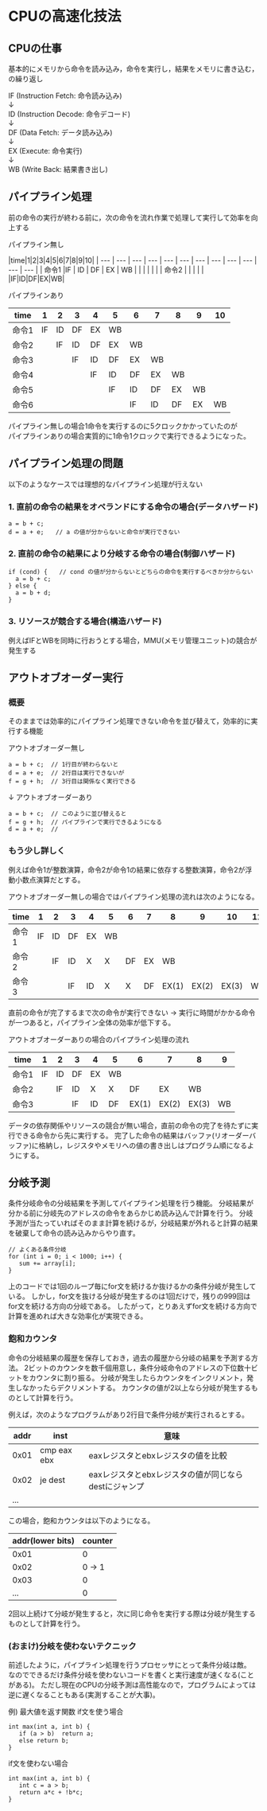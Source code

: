 # CPUの高速化技法

## CPUの仕事

基本的にメモリから命令を読み込み，命令を実行し，結果をメモリに書き込む，の繰り返し

IF (Instruction Fetch: 命令読み込み)  
↓  
ID (Instruction Decode: 命令デコード)  
↓  
DF (Data Fetch: データ読み込み)  
↓  
EX (Execute: 命令実行)  
↓  
WB (Write Back: 結果書き出し)  

## パイプライン処理

前の命令の実行が終わる前に，次の命令を流れ作業で処理して実行して効率を向上する  

パイプライン無し

|time|1|2|3|4|5|6|7|8|9|10|
| --- | --- | --- | --- | --- | --- | --- | --- | --- | --- | --- | --- |
| 命令1 |IF  | ID | DF | EX | WB | | | | | |
| 命令2 |  |  |  |  |  |IF|ID|DF|EX|WB|

パイプラインあり

|time|1|2|3|4|5|6|7|8|9|10|
| --- | --- | --- | --- | --- | --- | --- | --- | --- | --- | --- |
| 命令1 |IF  |ID  |DF  |EX  |WB  |  |  |  |  |  |
| 命令2 |  |IF  |ID  |DF  |EX  |WB  |  |  |  |  |
| 命令3 |  |  |IF  |ID  |DF  |EX  |WB  |  |  |  |
| 命令4 |  |  |  |IF  |ID  |DF  |EX  |WB  |  |  |
| 命令5 |  |  |  |  |IF  |ID  |DF  |EX  |WB  |  |
| 命令6 |  |  |  |  |  |IF  |ID  |DF  |EX  |WB  |

パイプライン無しの場合1命令を実行するのに5クロックかかっていたのが  
パイプラインありの場合実質的に1命令1クロックで実行できるようになった。

## パイプライン処理の問題

以下のようなケースでは理想的なパイプライン処理が行えない  

### 1. 直前の命令の結果をオペランドにする命令の場合(データハザード)  
```
a = b + c;  
d = a + e;　　// a の値が分からないと命令が実行できない
```
### 2. 直前の命令の結果により分岐する命令の場合(制御ハザード)  
```
if (cond) {　　// cond の値が分からないとどちらの命令を実行するべきか分からない  
  a = b + c;  
} else {  
  a = b + d;  
}  
```
### 3. リソースが競合する場合(構造ハザード)
例えばIFとWBを同時に行おうとする場合，MMU(メモリ管理ユニット)の競合が発生する

## アウトオブオーダー実行

### 概要

そのままでは効率的にパイプライン処理できない命令を並び替えて，効率的に実行する機能  

アウトオブオーダー無し
```
a = b + c;  // 1行目が終わらないと
d = a + e;  // 2行目は実行できないが
f = g + h;  // 3行目は関係なく実行できる
```
↓
アウトオブオーダーあり
```
a = b + c;  // このように並び替えると
f = g + h;  // パイプラインで実行できるようになる
d = a + e;  // 
```
### もう少し詳しく
例えば命令1が整数演算，命令2が命令1の結果に依存する整数演算，命令2が浮動小数点演算だとする。

アウトオブオーダー無しの場合ではパイプライン処理の流れは次のようになる。

|time|1|2|3|4|5|6|7|8|9|10|11|
| --- | --- | --- | --- | --- | --- | --- | --- | --- | --- | --- | --- |
| 命令1 |IF  |ID  |DF  |EX  |WB  |  |  |  |  |  |  |
| 命令2 |  |IF  |ID  |X  |X  |DF  |EX  |WB  |  |  |  |
| 命令3 |  |  |IF  |ID  |X |X |DF  |EX(1) |EX(2) | EX(3) |WB   | 

直前の命令が完了するまで次の命令が実行できない → 実行に時間がかかる命令が一つあると，パイプライン全体の効率が低下する。

アウトオブオーダーありの場合のパイプライン処理の流れ

|time|1|2|3|4|5|6|7|8|9|
| --- | --- | --- | --- | --- | --- | --- | --- | --- | --- |
| 命令1 |IF  |ID  |DF  |EX  |WB  |  |  |  |  | 
| 命令2 |  |IF  |ID  |X  |X  |DF  |EX  |WB  |  |   
| 命令3 |  |  |IF  |ID  |DF  |EX(1)|EX(2) |EX(3) |WB   | 

データの依存関係やリソースの競合が無い場合，直前の命令の完了を待たずに実行できる命令から先に実行する。
完了した命令の結果はバッファ(リオーダーバッファ)に格納し，レジスタやメモリへの値の書き出しはプログラム順になるようにする。


## 分岐予測

条件分岐命令の分岐結果を予測してパイプライン処理を行う機能。
分岐結果が分かる前に分岐先のアドレスの命令をあらかじめ読み込んで計算を行う。
分岐予測が当たっていればそのまま計算を続けるが，分岐結果が外れると計算の結果を破棄して命令の読み込みからやり直す。

```
// よくある条件分岐
for (int i = 0; i < 1000; i++) {
   sum += array[i];
}
```
上のコードでは1回のループ毎にfor文を続けるか抜けるかの条件分岐が発生している。
しかし，for文を抜ける分岐が発生するのは1回だけで，残りの999回はfor文を続ける方向の分岐である。
したがって，とりあえずfor文を続ける方向で計算を進めれば大きな効率化が実現できる。

### 飽和カウンタ

命令の分岐結果の履歴を保存しておき，過去の履歴から分岐の結果を予測する方法。
2ビットのカウンタを数千個用意し，条件分岐命令のアドレスの下位数十ビットをカウンタに割り振る。
分岐が発生したらカウンタをインクリメント，発生しなかったらデクリメントする。
カウンタの値が2以上なら分岐が発生するものとして計算を行う。

例えば，次のようなプログラムがあり2行目で条件分岐が実行されるとする。

|addr | inst | 意味 | 
| --- | --- | --- |
|0x01 | cmp eax ebx | eaxレジスタとebxレジスタの値を比較 | 
|0x02 | je dest | eaxレジスタとebxレジスタの値が同じならdestにジャンプ |
| ... |  |  | |

この場合，飽和カウンタは以下のようになる。

|addr(lower bits) | counter |
| --- | --- |
| 0x01 |0 |
| 0x02 |0 → 1 |
| 0x03 |0  |
| ...  |0  |

2回以上続けて分岐が発生すると，次に同じ命令を実行する際は分岐が発生するものとして計算を行う。


### (おまけ)分岐を使わないテクニック

前述したように，パイプライン処理を行うプロセッサにとって条件分岐は敵。
なのでできるだけ条件分岐を使わないコードを書くと実行速度が速くなる(ことがある)。
ただし現在のCPUの分岐予測は高性能なので，プログラムによっては逆に遅くなることもある(実測することが大事)。

例) 最大値を返す関数
if文を使う場合
```
int max(int a, int b) {
   if (a > b)  return a;
   else return b;
}
```
if文を使わない場合
```
int max(int a, int b) {
   int c = a > b;
   return a*c + !b*c;
}
```
